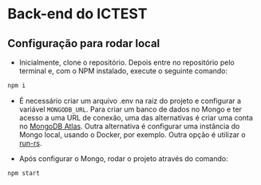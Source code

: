# Back-end do ICTEST

## Configuração para rodar local
- Inicialmente, clone o repositório. Depois entre no repositório pelo terminal e, com o NPM instalado, execute o seguinte comando:

```bash
npm i
```

- É necessário criar um arquivo .env na raiz do projeto e configurar a variável `MONGODB_URL`. Para criar um banco de dados no Mongo e ter acesso a uma URL de conexão, uma das alternativas é criar uma conta no [MongoDB Atlas](https://www.mongodb.com/cloud/atlas/register). Outra alternativa é configurar uma instância do Mongo local, usando o Docker, por exemplo. Outra opção é utilizar o [run-rs](https://github.com/vkarpov15/run-rs).

- Após configurar o Mongo, rodar o projeto através do comando:

```bash
npm start
```
